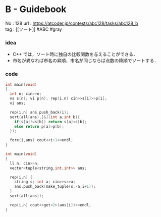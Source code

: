# B - Guidebook

No	: 128
url	: https://atcoder.jp/contests/abc128/tasks/abc128_b  
tag	: [[ソート]]  #ABC #gray

### idea
- C++ では，ソート時に独自の比較関数を与えることができる．
- 市名が異なれば市名の昇順，市名が同じならば点数の降順でソートする．

### code
```cpp
int	main(void)
{
  int n; cin>>n;
  vs s(n); vi p(n); rep(i,n) cin>>s[i]>>p[i];
  vi ans;

  rep(i,n) ans.push_back(i);
  sort(all(ans),[&](int a,int b){
    if(s[a]!=s[b]) return s[a]<s[b];
    else return p[a]>p[b];
  });

  fore(i,ans) cout<<i+1<<endl;
}
```

```cpp
int	main(void)
{
  ll n; cin>>n;
  vector<tuple<string,int,int>> ans;

  rep(i,n) {
    string s; int a; cin>>s>>a;
    ans.push_back(make_tuple(s,-a,i+1));
  }
  sort(all(ans));

  rep(i,n) cout<<get<2>(ans[i])<<endl;
}
```